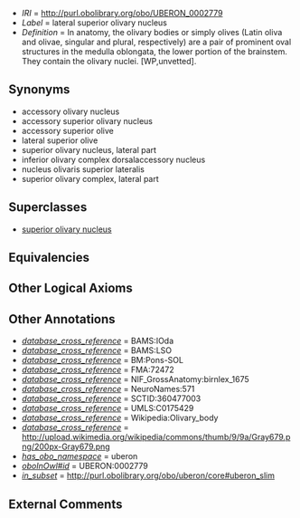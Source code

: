  * *IRI* = http://purl.obolibrary.org/obo/UBERON_0002779
 * *Label* = lateral superior olivary nucleus
 * *Definition* = In anatomy, the olivary bodies or simply olives (Latin oliva and olivae, singular and plural, respectively) are a pair of prominent oval structures in the medulla oblongata, the lower portion of the brainstem. They contain the olivary nuclei. [WP,unvetted].

## Synonyms

 * accessory olivary nucleus
 * accessory superior olivary nucleus
 * accessory superior olive
 * lateral superior olive
 * superior olivary nucleus, lateral part
 * inferior olivary complex dorsalaccessory nucleus
 * nucleus olivaris superior lateralis
 * superior olivary complex, lateral part

## Superclasses

 * [superior olivary nucleus](../../UBERON/47/UBERON_0007247.md)

## Equivalencies


## Other Logical Axioms


## Other Annotations

 * *[database_cross_reference](../../ef/oboInOwl#hasDbXref.md)* = BAMS:IOda
 * *[database_cross_reference](../../ef/oboInOwl#hasDbXref.md)* = BAMS:LSO
 * *[database_cross_reference](../../ef/oboInOwl#hasDbXref.md)* = BM:Pons-SOL
 * *[database_cross_reference](../../ef/oboInOwl#hasDbXref.md)* = FMA:72472
 * *[database_cross_reference](../../ef/oboInOwl#hasDbXref.md)* = NIF_GrossAnatomy:birnlex_1675
 * *[database_cross_reference](../../ef/oboInOwl#hasDbXref.md)* = NeuroNames:571
 * *[database_cross_reference](../../ef/oboInOwl#hasDbXref.md)* = SCTID:360477003
 * *[database_cross_reference](../../ef/oboInOwl#hasDbXref.md)* = UMLS:C0175429
 * *[database_cross_reference](../../ef/oboInOwl#hasDbXref.md)* = Wikipedia:Olivary_body
 * *[database_cross_reference](../../ef/oboInOwl#hasDbXref.md)* = http://upload.wikimedia.org/wikipedia/commons/thumb/9/9a/Gray679.png/200px-Gray679.png
 * *[has_obo_namespace](../../ce/oboInOwl#hasOBONamespace.md)* = uberon
 * *[oboInOwl#id](../../id/oboInOwl#id.md)* = UBERON:0002779
 * *[in_subset](../../et/oboInOwl#inSubset.md)* = http://purl.obolibrary.org/obo/uberon/core#uberon_slim

## External Comments

